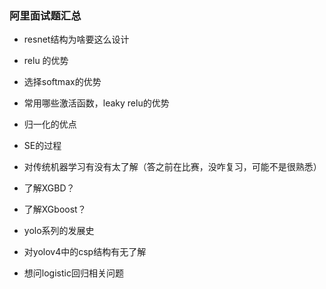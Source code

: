 ### 阿里面试题汇总

- resnet结构为啥要这么设计

- relu 的优势

- 选择softmax的优势

- 常用哪些激活函数，leaky relu的优势

- 归一化的优点

- SE的过程

- 对传统机器学习有没有太了解（答之前在比赛，没咋复习，可能不是很熟悉）

- 了解XGBD？

- 了解XGboost？

- yolo系列的发展史

- 对yolov4中的csp结构有无了解

- 想问logistic回归相关问题


